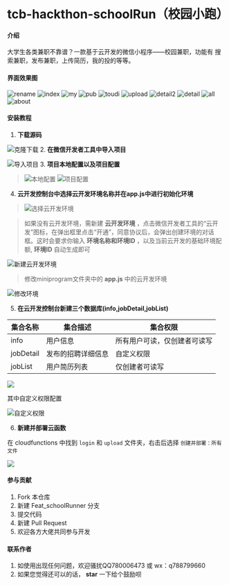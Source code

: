 # tcb-hackthon-schoolRun（校园小跑）

#### 介绍
大学生各类兼职不靠谱？一款基于云开发的微信小程序——校园兼职，功能有 搜索兼职，发布兼职，上传简历，我的投的等等。
#### 界面效果图
![rename](https://images.gitee.com/uploads/images/2020/0811/181421_6593bf59_4896788.png "rename.png")
![index](https://images.gitee.com/uploads/images/2020/0406/093813_3079185c_4896788.png "index.png")
![my](https://images.gitee.com/uploads/images/2020/0811/181405_9139e201_4896788.png "my.png")
![pub](https://images.gitee.com/uploads/images/2020/0406/093831_c847068d_4896788.png "pub.png")
![toudi](https://images.gitee.com/uploads/images/2020/0406/093854_c63bf907_4896788.png "toudi.png")
![upload](https://images.gitee.com/uploads/images/2020/0811/181440_1aedfdd3_4896788.png "upload.png")
![detail2](https://images.gitee.com/uploads/images/2020/0406/093746_f23d66a5_4896788.png "detail2.png")
![detail](https://images.gitee.com/uploads/images/2020/0406/093735_a653546d_4896788.png "detail.png")
![all](https://images.gitee.com/uploads/images/2020/0811/181254_80f019b0_4896788.png "list.png")
![about](https://images.gitee.com/uploads/images/2020/0406/093415_80dbcfea_4896788.png "about.png")
#### 安装教程

1.   **下载源码** 

  ![克隆下载](https://images.gitee.com/uploads/images/2020/0406/083352_9660b277_4896788.png "(N51ZJ[6E`N@U~U{6@D5QTP.png")
2.  **在微信开发者工具中导入项目** 

  ![导入项目](https://images.gitee.com/uploads/images/2020/0406/084212_d8d34294_4896788.png "UFOX36H_SBKY@HK9})5`_VK.png")
3.   **项目本地配置以及项目配置** 

>  ![本地配置](https://images.gitee.com/uploads/images/2020/0406/084028_f25bed17_4896788.png "MQ)1XH4U4~3}VWZ){A35GB7.png")
>     ![项目配置](https://images.gitee.com/uploads/images/2020/0406/084114_455e307a_4896788.png "XFXC_J42B9X8ZKL)%A@~1VW.png")
4.   **云开发控制台中选择云开发环境名称并在app.js中进行初始化环境** 

    

> ![选择云开发环境](https://images.gitee.com/uploads/images/2020/0406/084546_b3a11a13_4896788.png "0INU_5`[XPC1}85(%]H_MG8.png")

> 如果没有云开发环境，需新建 **云开发环境** ，点击微信开发者工具的“云开发”图标，在弹出框里点击“开通”，同意协议后，会弹出创建环境的对话框。这时会要求你输入 **环境名称和环境ID** ，以及当前云开发的基础环境配额, **环境ID** 自动生成即可

![新建云开发环境](https://images.gitee.com/uploads/images/2020/0406/085123_6ff7853a_4896788.png "4(1MT0NWNA95ZCCZ2`4NEJB.png")

>   修改miniprogram文件夹中的 **app.js** 中的云开发环境

 ![修改环境](https://images.gitee.com/uploads/images/2020/0406/085317_6bdf633b_4896788.png "S6QYEOWZ]70YL[K@4)NXLHK.png")


5.  **在云开发控制台新建三个数据库(info,jobDetail,jobList)** 

  | 集合名称  | 集合描述           | 集合权限                     |
  | --------- | ------------------ | ---------------------------- |
  | info      | 用户信息           | 所有用户可读，仅创建者可读写 |
  | jobDetail | 发布的招聘详细信息 | 自定义权限                   |
  | jobList   | 用户简历列表       | 仅创建者可读写               |

![](https://imgkr.cn-bj.ufileos.com/225a4d9b-bab2-423b-a7ad-ecf3adfec686.png)


  其中自定义权限配置

  ![自定义权限](https://images.gitee.com/uploads/images/2020/0406/091308_070581e2_4896788.png "O3JC`]Z)O}ZE2KD88_I7`4Y.png")

6. **新建并部署云函数**
  
  在 cloudfunctions 中找到 `login` 和 `upload` 文件夹，右击后选择 `创建并部署：所有文件`
  
![](https://imgkr.cn-bj.ufileos.com/72d0a4b7-d04c-4aa9-ab50-9429d1abc422.png)

#### 参与贡献

1.  Fork 本仓库
2.  新建 Feat_schoolRunner 分支
3.  提交代码
4.  新建 Pull Request
5.  欢迎各方大佬共同参与开发

#### 联系作者

1.  如使用出现任何问题，欢迎骚扰QQ780006473 或 wx：q788799660
2.  如果您觉得还可以的话， **star** 一下给个鼓励呗
